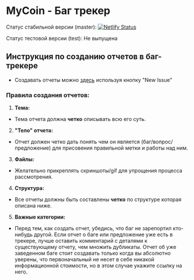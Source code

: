 # MyCoin - Баг трекер

Статус стабильной версии (master): [![Netlify Status](https://api.netlify.com/api/v1/badges/ff3928cd-6fe8-4980-9dba-7cb4de249332/deploy-status)](https://app.netlify.com/sites/nostalgic-dijkstra-86999e/deploys)

Статус тестовой версии (test): Не выпущена

## Инструкция по созданию отчетов в баг-трекере

- Создавать отчеты можно [здесь](https://github.com/skritt3/MyCoinIssues/issues) используя кнопку "New Issue"

### Правила создания отчетов:

1. **Тема:**
* Тема отчета должна **четко** описывать всю его суть.
2. **"Тело" отчета:**
* Отчет должен четко дать понять чем он является (баг/вопрос/предложение) для присовения правильной метки и работы над ним.
3. **Файлы:**
* Желательно прикреплять скриншоты/gif для упрощения процесса рассмотрения.
4. **Структура:**
* Все отчеты должны быть составлены **четко** по структуре которая описана ниже.
5. **Важные категории:**
* Перед тем, как создать отчет, убедись, что баг не зарепортил кто-нибудь другой. Если отчет о баге или предложение уже есть в трекере, лучше оставить комментарий с деталями к существующему отчету, чем множить дубликаты. Отчет об уже заведенном баге стоит создавать только когда вы абсолютно уверены, что первоначальный не несет в себе никакой информационной стоимости, но в этом случае укажите ссылку на него.



